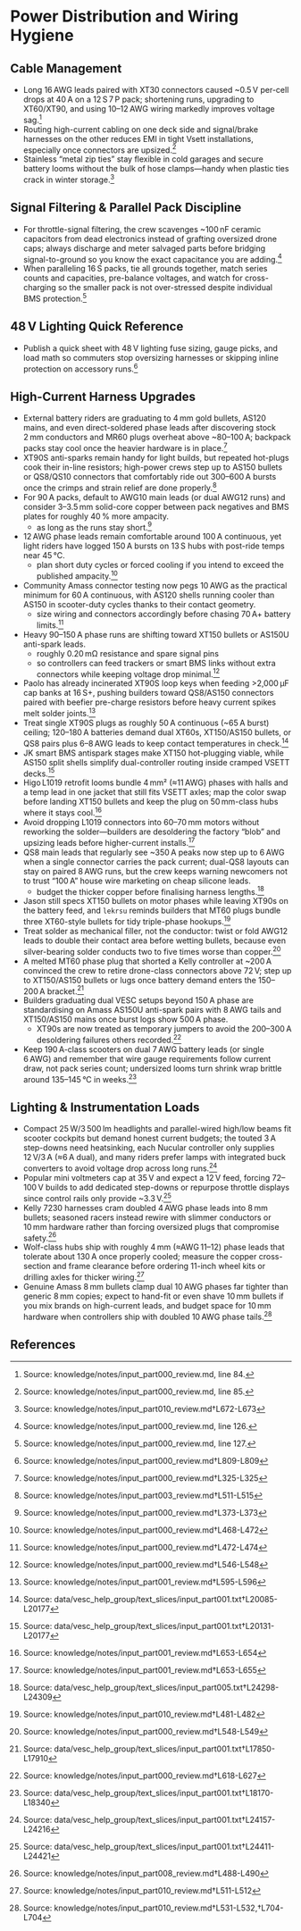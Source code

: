 # Power Distribution and Wiring Hygiene

## Cable Management

- Long 16 AWG leads paired with XT30 connectors caused ~0.5 V per-cell drops at 40 A on a 12 S 7 P pack; shortening runs, upgrading to XT60/XT90, and using 10–12 AWG wiring markedly improves voltage sag.[^long_leads]
- Routing high-current cabling on one deck side and signal/brake harnesses on the other reduces EMI in tight Vsett installations, especially once connectors are upsized.[^emi_routing]
- Stainless “metal zip ties” stay flexible in cold garages and secure battery looms without the bulk of hose clamps—handy when plastic ties crack in winter storage.[^metal_zipties]

## Signal Filtering & Parallel Pack Discipline

- For throttle-signal filtering, the crew scavenges ~100 nF ceramic capacitors from dead electronics instead of grafting oversized drone caps; always discharge and meter salvaged parts before bridging signal-to-ground so you know the exact capacitance you are adding.[^ceramic_scavenge]
- When paralleling 16 S packs, tie all grounds together, match series counts and capacities, pre-balance voltages, and watch for cross-charging so the smaller pack is not over-stressed despite individual BMS protection.[^parallel_rules]

## 48 V Lighting Quick Reference

- Publish a quick sheet with 48 V lighting fuse sizing, gauge picks, and load math so commuters stop oversizing harnesses or skipping inline protection on accessory runs.[^lighting_quickref]

## High-Current Harness Upgrades

- External battery riders are graduating to 4 mm gold bullets, AS120 mains, and even direct-soldered phase leads after discovering stock 2 mm conductors and MR60 plugs overheat above ~80–100 A; backpack packs stay cool once the heavier hardware is in place.[^1]
- XT90S anti-sparks remain handy for light builds, but repeated hot-plugs cook their in-line resistors; high-power crews step up to AS150 bullets or QS8/QS10 connectors that comfortably ride out 300–600 A bursts once the crimps and strain relief are done properly.[^antispark_tradeoff]
- For 90 A packs, default to AWG10 main leads (or dual AWG12 runs) and consider 3–3.5 mm solid-core copper between pack negatives and BMS plates for roughly 40 % more ampacity.
  - as long as the runs stay short.[^2]
- 12 AWG phase leads remain comfortable around 100 A continuous, yet light riders have logged 150 A bursts on 13 S hubs with post-ride temps near 45 °C.
  - plan short duty cycles or forced cooling if you intend to exceed the published ampacity.[^3]
- Community Amass connector testing now pegs 10 AWG as the practical minimum for 60 A continuous, with AS120 shells running cooler than AS150 in scooter-duty cycles thanks to their contact geometry.
  - size wiring and connectors accordingly before chasing 70 A+ battery limits.[^4]
- Heavy 90–150 A phase runs are shifting toward XT150 bullets or AS150U anti-spark leads.
  - roughly 0.20 mΩ resistance and spare signal pins
  - so controllers can feed trackers or smart BMS links without extra connectors while keeping voltage drop minimal.[^5]
- Paolo has already incinerated XT90S loop keys when feeding >2,000 µF cap banks at 16 S+, pushing builders toward QS8/AS150 connectors paired with beefier pre-charge resistors before heavy current spikes melt solder joints.[^xt90_failure]
- Treat single XT90S plugs as roughly 50 A continuous (~65 A burst) ceiling; 120–180 A batteries demand dual XT60s, XT150/AS150 bullets, or QS8 pairs plus 6–8 AWG leads to keep contact temperatures in check.[^ip001-xt90-headroom]
- JK smart BMS antispark stages make XT150 hot-plugging viable, while AS150 split shells simplify dual-controller routing inside cramped VSETT decks.[^ip001-xt150-routing]
- Higo L1019 retrofit looms bundle 4 mm² (≈11 AWG) phases with halls and a temp lead in one jacket that still fits VSETT axles; map the color swap before landing XT150 bullets and keep the plug on 50 mm-class hubs where it stays cool.[^ip001-l1019]
- Avoid dropping L1019 connectors into 60–70 mm motors without reworking the solder—builders are desoldering the factory “blob” and upsizing leads before higher-current installs.[^ip001-l1019-limit]
- QS8 main leads that regularly see ~350 A peaks now step up to 6 AWG when a single connector carries the pack current; dual-QS8 layouts can stay on paired 8 AWG runs, but the crew keeps warning newcomers not to trust “100 A” house wire marketing on cheap silicone leads.
  - budget the thicker copper before finalising harness lengths.[^qs8_awg]
- Jason still specs XT150 bullets on motor phases while leaving XT90s on the battery feed, and `lekrsu` reminds builders that MT60 plugs bundle three XT60-style bullets for tidy triple-phase hookups.[^xt150-guidance]
- Treat solder as mechanical filler, not the conductor: twist or fold AWG12 leads to double their contact area before wetting bullets, because even silver-bearing solder conducts two to five times worse than copper.[^6]
- A melted MT60 phase plug that shorted a Kelly controller at ~200 A convinced the crew to retire drone-class connectors above 72 V; step up to XT150/AS150 bullets or lugs once battery demand enters the 150–200 A bracket.[^ip001-mt60-failure]
- Builders graduating dual VESC setups beyond 150 A phase are standardising on Amass AS150U anti-spark pairs with 8 AWG tails and XT150/AS150 mains once burst logs show 500 A phase.
  - XT90s are now treated as temporary jumpers to avoid the 200–300 A desoldering failures others recorded.[^7]
- Keep 190 A-class scooters on dual 7 AWG battery leads (or single 6 AWG) and remember that wire gauge requirements follow current draw, not pack series count; undersized looms turn shrink wrap brittle around 135–145 °C in weeks.[^ip001-awg]

## Lighting & Instrumentation Loads

- Compact 25 W/3 500 lm headlights and parallel-wired high/low beams fit scooter cockpits but demand honest current budgets; the touted 3 A step-downs need heatsinking, each Nucular controller only supplies 12 V/3 A (≈6 A dual), and many riders prefer lamps with integrated buck converters to avoid voltage drop across long runs.[^ip001-lighting]
- Popular mini voltmeters cap at 35 V and expect a 12 V feed, forcing 72–100 V builds to add dedicated step-downs or repurpose throttle displays since control rails only provide ~3.3 V.[^ip001-voltmeter]
- Kelly 7230 harnesses cram doubled 4 AWG phase leads into 8 mm bullets; seasoned racers instead rewire with slimmer conductors or 10 mm hardware rather than forcing oversized plugs that compromise safety.[^kelly_bullet_debate]
- Wolf-class hubs ship with roughly 4 mm (≈AWG 11–12) phase leads that tolerate about 130 A once properly cooled; measure the copper cross-section and frame clearance before ordering 11-inch wheel kits or drilling axles for thicker wiring.[^wolf-phase]
- Genuine Amass 8 mm bullets clamp dual 10 AWG phases far tighter than generic 8 mm copies; expect to hand-fit or even shave 10 mm bullets if you mix brands on high-current leads, and budget space for 10 mm hardware when controllers ship with doubled 10 AWG phase tails.[^amass-fit]

[^long_leads]: Source: knowledge/notes/input_part000_review.md, line 84.
[^emi_routing]: Source: knowledge/notes/input_part000_review.md, line 85.
[^metal_zipties]: Source: knowledge/notes/input_part010_review.md†L672-L673
[^ceramic_scavenge]: Source: knowledge/notes/input_part000_review.md, line 126.
[^parallel_rules]: Source: knowledge/notes/input_part000_review.md, line 127.
[^antispark_tradeoff]: Source: knowledge/notes/input_part003_review.md†L511-L515


## References

[^1]: Source: knowledge/notes/input_part000_review.md†L325-L325
[^2]: Source: knowledge/notes/input_part000_review.md†L373-L373
[^3]: Source: knowledge/notes/input_part000_review.md†L468-L472
[^4]: Source: knowledge/notes/input_part000_review.md†L472-L474
[^5]: Source: knowledge/notes/input_part000_review.md†L546-L548
[^xt90_failure]: Source: knowledge/notes/input_part001_review.md†L595-L596
[^ip001-l1019]: Source: knowledge/notes/input_part001_review.md†L653-L654
[^ip001-l1019-limit]: Source: knowledge/notes/input_part001_review.md†L653-L655
[^6]: Source: knowledge/notes/input_part000_review.md†L548-L549
[^7]: Source: knowledge/notes/input_part000_review.md†L618-L627
[^ip001-xt90-headroom]: Source: data/vesc_help_group/text_slices/input_part001.txt†L20085-L20177
[^ip001-xt150-routing]: Source: data/vesc_help_group/text_slices/input_part001.txt†L20131-L20177
[^ip001-awg]: Source: data/vesc_help_group/text_slices/input_part001.txt†L18170-L18340
[^ip001-mt60-failure]: Source: data/vesc_help_group/text_slices/input_part001.txt†L17850-L17910
[^ip001-lighting]: Source: data/vesc_help_group/text_slices/input_part001.txt†L24157-L24216
[^ip001-voltmeter]: Source: data/vesc_help_group/text_slices/input_part001.txt†L24411-L24421
[^qs8_awg]: Source: data/vesc_help_group/text_slices/input_part005.txt†L24298-L24309
[^kelly_bullet_debate]: Source: knowledge/notes/input_part008_review.md†L488-L490
[^xt150-guidance]: Source: knowledge/notes/input_part010_review.md†L481-L482
[^wolf-phase]: Source: knowledge/notes/input_part010_review.md†L511-L512
[^amass-fit]: Source: knowledge/notes/input_part010_review.md†L531-L532,†L704-L704
[^lighting_quickref]: Source: knowledge/notes/input_part000_review.md†L809-L809

